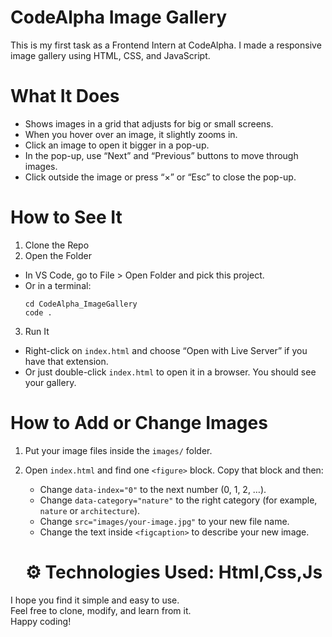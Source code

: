 # CodeAlpha Image Gallery

This is my first task as a Frontend Intern at CodeAlpha. I made a responsive image gallery using HTML, CSS, and JavaScript.


# What It Does

- Shows images in a grid that adjusts for big or small screens.
- When you hover over an image, it slightly zooms in.
- Click an image to open it bigger in a pop-up.
- In the pop-up, use “Next” and “Previous” buttons to move through images.
- Click outside the image or press “×” or “Esc” to close the pop-up.



# How to See It

1. Clone the Repo
2. Open the Folder  
- In VS Code, go to File > Open Folder and pick this project.
- Or in a terminal:
  ```
  cd CodeAlpha_ImageGallery
  code .
  ```
3. Run It  
- Right-click on `index.html` and choose “Open with Live Server” if you have that extension.
- Or just double-click `index.html` to open it in a browser.
You should see your gallery. 

# How to Add or Change Images

1. Put your image files inside the `images/` folder.  
2. Open `index.html` and find one `<figure>` block. Copy that block and then:
   - Change `data-index="0"` to the next number (0, 1, 2, …).  
   - Change `data-category="nature"` to the right category (for example, `nature` or `architecture`).  
   - Change `src="images/your-image.jpg"` to your new file name.  
   - Change the text inside `<figcaption>` to describe your new image.  

    # ⚙️ Technologies Used: Html,Css,Js


I hope you find it simple and easy to use.  
Feel free to clone, modify, and learn from it.  
Happy coding! 


